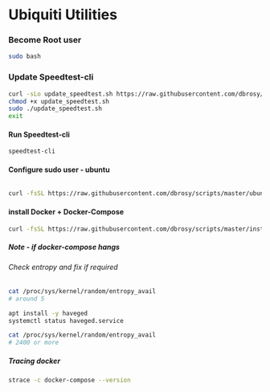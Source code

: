 # Ubiquiti Utilities
### Become Root user
```bash
sudo bash
```

### Update Speedtest-cli
```bash
curl -sLo update_speedtest.sh https://raw.githubusercontent.com/dbrosy/scripts/master/update_speedtest.sh
chmod +x update_speedtest.sh
sudo ./update_speedtest.sh
exit
```
#### Run Speedtest-cli
```bash
speedtest-cli
```

#### Configure sudo user - ubuntu
```sh

curl -fsSL https://raw.githubusercontent.com/dbrosy/scripts/master/ubuntu-server-sudo.sh > /tmp/ubuntu-server-sudo.sh && sudo bash /tmp/ubuntu-server-sudo.sh

```

#### install Docker + Docker-Compose
```sh
curl -fsSL https://raw.githubusercontent.com/dbrosy/scripts/master/install-docker.sh > /tmp/install-docker.sh && bash /tmp/install-docker.sh
```
##### Note - if docker-compose hangs

###### Check entropy and fix if required
```sh
cat /proc/sys/kernel/random/entropy_avail
# around 5

apt install -y haveged
systemctl status haveged.service

cat /proc/sys/kernel/random/entropy_avail
# 2400 or more
```

##### Tracing docker
```sh
strace -c docker-compose --version
```
